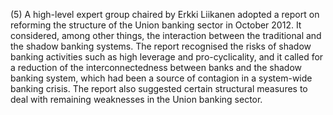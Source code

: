(5) A high-level expert group chaired by Erkki Liikanen adopted a report on reforming the structure of the Union banking sector in October 2012. It considered, among other things, the interaction between the traditional and the shadow banking systems. The report recognised the risks of shadow banking activities such as high leverage and pro-cyclicality, and it called for a reduction of the interconnectedness between banks and the shadow banking system, which had been a source of contagion in a system-wide banking crisis. The report also suggested certain structural measures to deal with remaining weaknesses in the Union banking sector.
